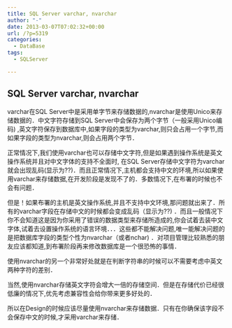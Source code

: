 ```yaml
---
title: SQL Server varchar, nvarchar
author: "-"
date: 2013-03-07T07:02:32+00:00
url: /?p=5319
categories:
  - DataBase
tags:
  - SQLServer

---
```

## SQL Server varchar, nvarchar
varchar在SQL Server中是采用单字节来存储数据的,nvarchar是使用Unico来存储数据的．中文字符存储到SQL Server中会保存为两个字节（一般采用Unico编码) ,英文字符保存到数据库中,如果字段的类型为varchar,则只会占用一个字节,而如果字段的类型为nvarchar,则会占用两个字节．
  
正常情况下,我们使用varchar也可以存储中文字符,但是如果遇到操作系统是英文操作系统并且对中文字体的支持不全面时, 在SQL Server存储中文字符为varchar就会出现乱码(显示为??)．而且正常情况下,主机都会支持中文的环境,所以如果使用varchar来存储数据,在开发阶段是发现不了的．多数情况下,在布署的时候也不会有问题．
  
但是！如果布署的主机是英文操作系统,并且不支持中文环境,那问题就出来了．所有的varchar字段在存储中文的时候都会变成乱码（显示为??) ．而且一般情况下你不会知道这是因为你采用了错误的数据类型来存储所造成的,你会试着去装中文字体,试着去设置操作系统的语言环境．．．这些都不能解决问题,唯一能解决问题的是把数据库字段的类型个性为nvarchar（或者nchar) ．对项目管理比较熟悉的朋友应该都知道,到布署阶段再来修改数据库是一个很恐怖的事情．
  
使用nvarchar的另一个非常好处就是在判断字符串的时候可以不需要考虑中英文两种字符的差别．
  
当然,使用nvarchar存储英文字符会增大一倍的存储空间．但是在存储代价已经很低廉的情况下,优先考虑兼容性会给你带来更多好处的．
  
所以在Design的时候应该尽量使用nvarchar来存储数据．只有在你确保该字段不会保存中文的时候,才采用varchar来存储．